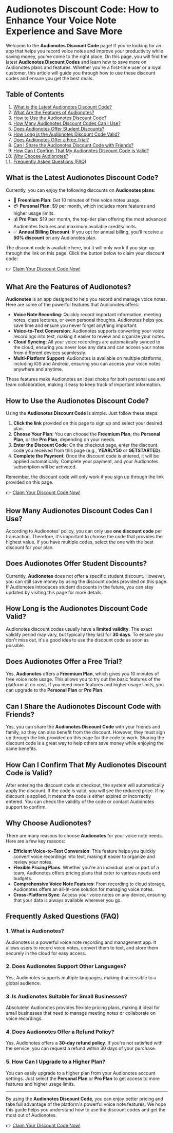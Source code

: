 # Audionotes Discount Code: How to Enhance Your Voice Note Experience and Save More

Welcome to the **Audionotes Discount Code** page! If you're looking for an app that helps you record voice notes and improve your productivity while saving money, you've come to the right place. On this page, you will find the latest **Audionotes Discount Codes** and learn how to save more on Audionotes plans and features. Whether you're a first-time user or a loyal customer, this article will guide you through how to use these discount codes and ensure you get the best deals.

## Table of Contents

1. [What is the Latest Audionotes Discount Code?](#what-is-the-latest-audionotes-discount-code)
2. [What Are the Features of Audionotes?](#what-are-the-features-of-audionotes)
3. [How to Use the Audionotes Discount Code?](#how-to-use-the-audionotes-discount-code)
4. [How Many Audionotes Discount Codes Can I Use?](#how-many-audionotes-discount-codes-can-i-use)
5. [Does Audionotes Offer Student Discounts?](#does-audionotes-offer-student-discounts)
6. [How Long is the Audionotes Discount Code Valid?](#how-long-is-the-audionotes-discount-code-valid)
7. [Does Audionotes Offer a Free Trial?](#does-audionotes-offer-a-free-trial)
8. [Can I Share the Audionotes Discount Code with Friends?](#can-i-share-the-audionotes-discount-code-with-friends)
9. [How Can I Confirm That My Audionotes Discount Code is Valid?](#how-can-i-confirm-that-my-audionotes-discount-code-is-valid)
10. [Why Choose Audionotes?](#why-choose-audionotes)
11. [Frequently Asked Questions (FAQ)](#frequently-asked-questions-faq)

## What is the Latest Audionotes Discount Code?

Currently, you can enjoy the following discounts on **Audionotes plans**:

- 🎁 **Freemium Plan**: Get 10 minutes of free voice notes usage.
- 💳 **Personal Plan**: $9 per month, which includes more features and higher usage limits.
- 💰 **Pro Plan**: $19 per month, the top-tier plan offering the most advanced Audionotes features and maximum available credits/limits.
- ✅ **Annual Billing Discount**: If you opt for annual billing, you’ll receive a **50% discount** on any Audionotes plan.

The discount code is available here, but it will only work if you sign up through the link on this page. Click the button below to claim your discount code:

👉 [Claim Your Discount Code Now!](https://bit.ly/3FL6Y9I)

## What Are the Features of Audionotes?

**Audionotes** is an app designed to help you record and manage voice notes. Here are some of the powerful features that Audionotes offers:

- **Voice Note Recording**: Quickly record important information, meeting notes, class lectures, or even personal thoughts. Audionotes helps you save time and ensure you never forget anything important.
- **Voice-to-Text Conversion**: Audionotes supports converting your voice recordings into text, making it easier to review and organize your notes.
- **Cloud Syncing**: All your voice recordings are automatically synced to the cloud, ensuring you never lose any data and can access your notes from different devices seamlessly.
- **Multi-Platform Support**: Audionotes is available on multiple platforms, including iOS and Android, ensuring you can access your voice notes anywhere and anytime.

These features make Audionotes an ideal choice for both personal use and team collaboration, making it easy to keep track of important information.

## How to Use the Audionotes Discount Code?

Using the **Audionotes Discount Code** is simple. Just follow these steps:

1. **Click the link** provided on this page to sign up and select your desired plan.
2. **Choose Your Plan**: You can choose the **Freemium Plan**, the **Personal Plan**, or the **Pro Plan**, depending on your needs.
3. **Enter the Discount Code**: On the checkout page, enter the discount code you received from this page (e.g., **YEARLY50** or **GETSTARTED**).
4. **Complete the Payment**: Once the discount code is entered, it will be applied automatically. Complete your payment, and your Audionotes subscription will be activated.

Remember, the discount code will only work if you sign up through the link provided on this page.

👉 [Claim Your Discount Code Now!](https://bit.ly/3FL6Y9I)

## How Many Audionotes Discount Codes Can I Use?

According to Audionotes' policy, you can only use **one discount code** per transaction. Therefore, it's important to choose the code that provides the highest value. If you have multiple codes, select the one with the best discount for your plan.

## Does Audionotes Offer Student Discounts?

Currently, **Audionotes** does not offer a specific student discount. However, you can still save money by using the discount codes provided on this page. If Audionotes introduces student discounts in the future, you can stay updated by visiting this page for more details.

## How Long is the Audionotes Discount Code Valid?

Audionotes discount codes usually have a **limited validity**. The exact validity period may vary, but typically they last for **30 days**. To ensure you don't miss out, it's a good idea to use the discount code as soon as possible.

## Does Audionotes Offer a Free Trial?

Yes, **Audionotes** offers a **Freemium Plan**, which gives you 10 minutes of free voice note usage. This allows you to try out the basic features of the platform at no cost. If you need more features and higher usage limits, you can upgrade to the **Personal Plan** or **Pro Plan**.

## Can I Share the Audionotes Discount Code with Friends?

Yes, you can share the **Audionotes Discount Code** with your friends and family, so they can also benefit from the discount. However, they must sign up through the link provided on this page for the code to work. Sharing the discount code is a great way to help others save money while enjoying the same benefits.

## How Can I Confirm That My Audionotes Discount Code is Valid?

After entering the discount code at checkout, the system will automatically apply the discount. If the code is valid, you will see the reduced price. If no discount is applied, it means the code is either expired or incorrectly entered. You can check the validity of the code or contact Audionotes support to confirm.

## Why Choose Audionotes?

There are many reasons to choose **Audionotes** for your voice note needs. Here are a few key reasons:

- **Efficient Voice-to-Text Conversion**: This feature helps you quickly convert voice recordings into text, making it easier to organize and review your notes.
- **Flexible Pricing Plans**: Whether you're an individual user or part of a team, Audionotes offers pricing plans that cater to various needs and budgets.
- **Comprehensive Voice Note Features**: From recording to cloud storage, Audionotes offers an all-in-one solution for managing voice notes.
- **Cross-Platform Sync**: Access your voice notes on any device, ensuring that your data is always available wherever you go.

## Frequently Asked Questions (FAQ)

### 1. **What is Audionotes?**
Audionotes is a powerful voice note recording and management app. It allows users to record voice notes, convert them to text, and store them securely in the cloud for easy access.

### 2. **Does Audionotes Support Other Languages?**
Yes, Audionotes supports multiple languages, making it accessible to a global audience.

### 3. **Is Audionotes Suitable for Small Businesses?**
Absolutely! Audionotes provides flexible pricing plans, making it ideal for small businesses that need to manage meeting notes or collaborate on voice recordings.

### 4. **Does Audionotes Offer a Refund Policy?**
Yes, Audionotes offers a **30-day refund policy**. If you're not satisfied with the service, you can request a refund within 30 days of your purchase.

### 5. **How Can I Upgrade to a Higher Plan?**
You can easily upgrade to a higher plan from your Audionotes account settings. Just select the **Personal Plan** or **Pro Plan** to get access to more features and higher usage limits.

---

By using the **Audionotes Discount Code**, you can enjoy better pricing and take full advantage of the platform's powerful voice note features. We hope this guide helps you understand how to use the discount codes and get the most out of Audionotes.

👉 [Claim Your Discount Code Now!](https://bit.ly/3FL6Y9I)
